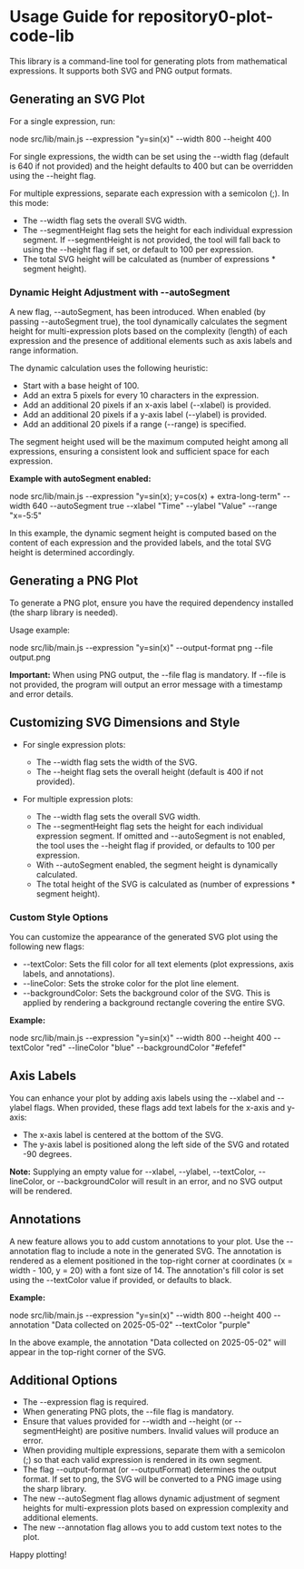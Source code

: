 # Usage Guide for repository0-plot-code-lib

This library is a command-line tool for generating plots from mathematical expressions. It supports both SVG and PNG output formats.

## Generating an SVG Plot

For a single expression, run:

  node src/lib/main.js --expression "y=sin(x)" --width 800 --height 400

For single expressions, the width can be set using the --width flag (default is 640 if not provided) and the height defaults to 400 but can be overridden using the --height flag.

For multiple expressions, separate each expression with a semicolon (;). In this mode:

- The --width flag sets the overall SVG width.
- The --segmentHeight flag sets the height for each individual expression segment. If --segmentHeight is not provided, the tool will fall back to using the --height flag if set, or default to 100 per expression.
- The total SVG height will be calculated as (number of expressions * segment height).

### Dynamic Height Adjustment with --autoSegment

A new flag, --autoSegment, has been introduced. When enabled (by passing --autoSegment true), the tool dynamically calculates the segment height for multi-expression plots based on the complexity (length) of each expression and the presence of additional elements such as axis labels and range information. 

The dynamic calculation uses the following heuristic:

- Start with a base height of 100.
- Add an extra 5 pixels for every 10 characters in the expression.
- Add an additional 20 pixels if an x-axis label (--xlabel) is provided.
- Add an additional 20 pixels if a y-axis label (--ylabel) is provided.
- Add an additional 20 pixels if a range (--range) is specified.

The segment height used will be the maximum computed height among all expressions, ensuring a consistent look and sufficient space for each expression. 

**Example with autoSegment enabled:**

  node src/lib/main.js --expression "y=sin(x); y=cos(x) + extra-long-term" --width 640 --autoSegment true --xlabel "Time" --ylabel "Value" --range "x=-5:5"

In this example, the dynamic segment height is computed based on the content of each expression and the provided labels, and the total SVG height is determined accordingly.

## Generating a PNG Plot

To generate a PNG plot, ensure you have the required dependency installed (the sharp library is needed).

Usage example:

  node src/lib/main.js --expression "y=sin(x)" --output-format png --file output.png

**Important:** When using PNG output, the --file flag is mandatory. If --file is not provided, the program will output an error message with a timestamp and error details.

## Customizing SVG Dimensions and Style

- For single expression plots:
  - The --width flag sets the width of the SVG.
  - The --height flag sets the overall height (default is 400 if not provided).

- For multiple expression plots:
  - The --width flag sets the overall SVG width.
  - The --segmentHeight flag sets the height for each individual expression segment. If omitted and --autoSegment is not enabled, the tool uses the --height flag if provided, or defaults to 100 per expression.
  - With --autoSegment enabled, the segment height is dynamically calculated.
  - The total height of the SVG is calculated as (number of expressions * segment height).

### Custom Style Options

You can customize the appearance of the generated SVG plot using the following new flags:

- --textColor: Sets the fill color for all text elements (plot expressions, axis labels, and annotations).
- --lineColor: Sets the stroke color for the plot line element.
- --backgroundColor: Sets the background color of the SVG. This is applied by rendering a background rectangle covering the entire SVG.

**Example:**

  node src/lib/main.js --expression "y=sin(x)" --width 800 --height 400 --textColor "red" --lineColor "blue" --backgroundColor "#efefef"

## Axis Labels

You can enhance your plot by adding axis labels using the --xlabel and --ylabel flags. When provided, these flags add text labels for the x-axis and y-axis:

- The x-axis label is centered at the bottom of the SVG.
- The y-axis label is positioned along the left side of the SVG and rotated -90 degrees.

**Note:** Supplying an empty value for --xlabel, --ylabel, --textColor, --lineColor, or --backgroundColor will result in an error, and no SVG output will be rendered.

## Annotations

A new feature allows you to add custom annotations to your plot. Use the --annotation flag to include a note in the generated SVG. The annotation is rendered as a <text> element positioned in the top-right corner at coordinates (x = width - 100, y = 20) with a font size of 14. The annotation's fill color is set using the --textColor value if provided, or defaults to black.

**Example:**

  node src/lib/main.js --expression "y=sin(x)" --width 800 --height 400 --annotation "Data collected on 2025-05-02" --textColor "purple"

In the above example, the annotation "Data collected on 2025-05-02" will appear in the top-right corner of the SVG.

## Additional Options

- The --expression flag is required.
- When generating PNG plots, the --file flag is mandatory.
- Ensure that values provided for --width and --height (or --segmentHeight) are positive numbers. Invalid values will produce an error.
- When providing multiple expressions, separate them with a semicolon (;) so that each valid expression is rendered in its own segment.
- The flag --output-format (or --outputFormat) determines the output format. If set to png, the SVG will be converted to a PNG image using the sharp library.
- The new --autoSegment flag allows dynamic adjustment of segment heights for multi-expression plots based on expression complexity and additional elements.
- The new --annotation flag allows you to add custom text notes to the plot.

Happy plotting!
